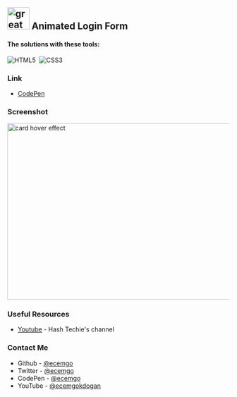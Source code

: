 ## <img src="https://user-images.githubusercontent.com/13468728/233831804-0f5c7ee5-d654-4c13-9c77-a5bd6dc4fe74.jpg" title="great tricks" alt="great tricks" width="50" height="50"/> Animated Login Form

#### The solutions with these tools:

![HTML5](https://img.shields.io/badge/-HTML5-E34F26?style=for-the-badge&logo=html5&logoColor=white)&nbsp;
![CSS3](https://img.shields.io/badge/-CSS3-1572B6?style=for-the-badge&logo=css3)&nbsp;

### Link

- [CodePen](https://codepen.io/ecemgo/pen/Baqpbez)

### Screenshot

<div align="left">
<img src="https://user-images.githubusercontent.com/13468728/233847304-7ca83391-b0a2-48aa-bbf4-a95eb1ba1f62.jpeg" title="card hover effect" alt="card hover effect" width="600" height="400"/>
</div>

### Useful Resources

- [Youtube](https://www.youtube.com/watch?v=1H-vSHVOxoU&list=LL&index=65&t=1s) - Hash Techie's channel

### Contact Me

- Github - [@ecemgo](https://github.com/ecemgo)
- Twitter - [@ecemgo](https://twitter.com/ecemgo)
- CodePen - [@ecemgo](https://codepen.io/ecemgo)
- YouTube - [@ecemgokdogan](https://www.youtube.com/channel/UCktkPv17cw27PaFGcnZa_aQ)
